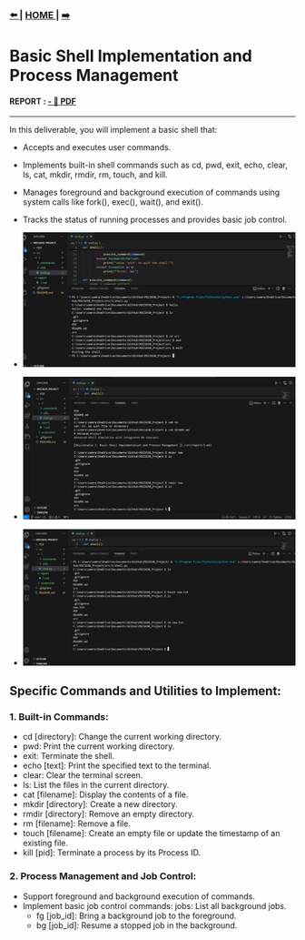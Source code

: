 ### [ :arrow_left: ](/README.md) | [ HOME ](/README.md) | [  :arrow_right: ](/src/2/2.md)

# Basic Shell Implementation and Process Management 

#### REPORT : [  - :notebook_with_decorative_cover:  PDF ](/reports/1.pdf)
---
In this deliverable, you will implement a basic shell that: 

-  Accepts and executes user commands. 
- Implements built-in shell commands such as cd, pwd, exit, echo, clear, ls, cat, mkdir, rmdir, rm, touch, and kill. 
- Manages foreground and background execution of commands using system calls like fork(), exec(), wait(), and exit(). 
- Tracks the status of running processes and provides basic job control. 

-  ![Evidence 1](/screenshot/1/Capture-1.PNG)
-  ![Evidence 2](/screenshot/1/Capture-2.PNG)
-  ![Evidence 3](/screenshot/1/Capture-3.PNG)



## Specific Commands and Utilities to Implement: 


### 1. Built-in Commands: 
- cd [directory]: Change the current working directory. 
- pwd: Print the current working directory. 
- exit: Terminate the shell. 
- echo [text]: Print the specified text to the terminal. 
- clear: Clear the terminal screen. 
- ls: List the files in the current directory. 
- cat [filename]: Display the contents of a file. 
- mkdir [directory]: Create a new directory. 
- rmdir [directory]: Remove an empty directory. 
- rm [filename]: Remove a file. 
- touch [filename]: Create an empty file or update the timestamp of an existing file. 
- kill [pid]: Terminate a process by its Process ID. 


### 2. Process Management and Job Control: 
- Support foreground and background execution of commands. 
- Implement basic job control commands: 
jobs: List all background jobs. 
    - fg [job_id]: Bring a background job to the foreground. 
    - bg [job_id]: Resume a stopped job in the background. 